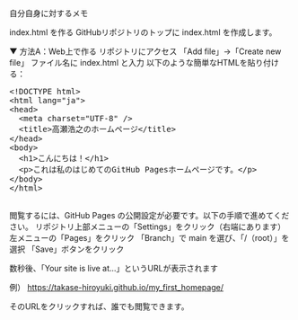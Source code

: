 自分自身に対するメモ

index.html を作る
GitHubリポジトリのトップに index.html を作成します。

▼ 方法A：Web上で作る
リポジトリにアクセス
「Add file」→「Create new file」
ファイル名に index.html と入力
以下のような簡単なHTMLを貼り付ける：

 <pre>
&lt;!DOCTYPE html&gt;
&lt;html lang="ja"&gt;
&lt;head&gt;
  &lt;meta charset="UTF-8" /&gt;
  &lt;title&gt;高瀬浩之のホームページ&lt;/title&gt;
&lt;/head&gt;
&lt;body&gt;
  &lt;h1&gt;こんにちは！&lt;/h1&gt;
  &lt;p&gt;これは私のはじめてのGitHub Pagesホームページです。&lt;/p&gt;
&lt;/body&gt;
&lt;/html&gt;
  </pre>

閲覧するには、GitHub Pages の公開設定が必要です。以下の手順で進めてください。
リポジトリ上部メニューの「Settings」をクリック（右端にあります）
左メニューの「Pages」をクリック
「Branch」で main を選び、「/（root）」を選択
「Save」ボタンをクリック

数秒後、「Your site is live at...」というURLが表示されます

例）
https://takase-hiroyuki.github.io/my_first_homepage/

そのURLをクリックすれば、誰でも閲覧できます。

